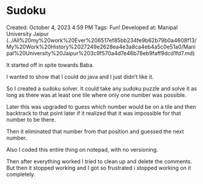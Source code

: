 # Sudoku

Created: October 4, 2023 4:59 PM
Tags: Fun!
Developed at: Manipal University Jaipur (../All%20my%20work%20Ever%206517ef85bb234fe9b62b79b0a4608f13/My%20Work%20History%2027249e2628ea4e3a8ca4eb4a5c0e51a0/Manipal%20University%20Jaipur%203c9f570a4d7e46b78eb9faff9dcd1fd7.md)

It started off in spite towards Baba. 

I wanted to show that I could do java and I just didn’t like it.

So I created a sudoku solver. It could take any sudoku puzzle and solve it as long as there was at least one tile where only one number was possible.

Later this was upgraded to guess which number would be on a tile and then backtrack to that point later if it realized that it was impossible for that number to be there.

Then it eliminated that number from that position and guessed the next number.

Also I coded this entire thing on notepad, with no versioning.

Then after everything worked I tried to clean up and delete the comments. But then it stopped working and I got so frustrated i stopped working on it completely.